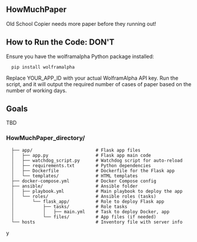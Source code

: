 ## HowMuchPaper
Old School Copier needs more paper before they running out!


## How to Run the Code: DON'T
Ensure you have the wolframalpha Python package installed:

      pip install wolframalpha

Replace YOUR_APP_ID with your actual WolframAlpha API key.
Run the script, and it will output the required number of cases of paper based on the number of working days.


## Goals
TBD
### HowMuchPaper_directory/

      ├── app/                        # Flask app files
      │   ├── app.py                  # Flask app main code
      │   ├── watchdog_script.py      # Watchdog script for auto-reload
      │   ├── requirements.txt        # Python dependencies
      │   ├── Dockerfile              # Dockerfile for the Flask app
      │   └── templates/              # HTML templates
      ├── docker-compose.yml          # Docker Compose config
      ├── ansible/                    # Ansible folder
      │   ├── playbook.yml            # Main playbook to deploy the app
      │   └── roles/                  # Ansible roles (tasks)
      │       └── flask_app/          # Role to deploy Flask app
      │           ├── tasks/          # Role tasks
      │           │   ├── main.yml    # Task to deploy Docker, app
      │           └── files/          # App files (if needed)
      └── hosts                       # Inventory file with server info

y
